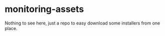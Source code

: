# monitoring-assets

Nothing to see here, just a repo to easy download some installers from one place.
